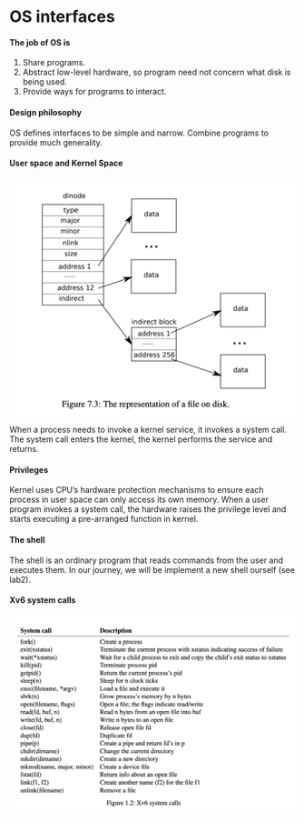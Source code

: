 # OS interfaces

#### The job of OS is

1. Share programs.
2. Abstract low-level hardware, so program need not concern what disk is being used.
3. Provide ways for programs to interact.

#### Design philosophy

OS defines interfaces to be simple and narrow. Combine programs to provide much generality.

#### User space and Kernel Space

![](../.gitbook/assets/image%20%282%29.png)

When a process needs to invoke a kernel service, it invokes a system call. The system call enters the kernel, the kernel performs the service and returns.

#### Privileges

Kernel uses CPU’s hardware protection mechanisms to ensure each process in user space can only access its own memory. When a user program invokes a system call, the hardware raises the privilege level and starts executing a pre-arranged function in kernel.

#### The shell

The shell is an ordinary program that reads commands from the user and executes them. In our journey, we will be implement a new shell ourself \(see lab2\).

#### Xv6 system calls

![](../.gitbook/assets/image%20%2812%29.png)

